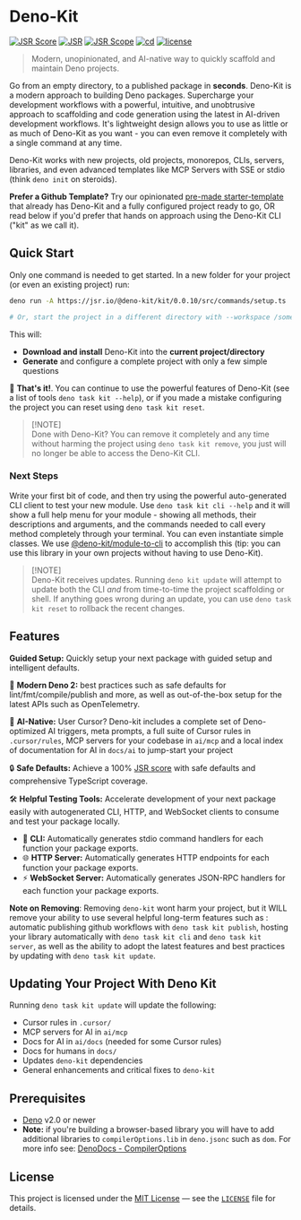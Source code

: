 # **Deno-Kit**

[![JSR Score](https://jsr.io/badges/@deno-kit/kit/score)](https://jsr.io/@deno-kit/kit)
[![JSR](https://jsr.io/badges/@deno-kit/kit)](https://jsr.io/@deno-kit/kit)
[![JSR Scope](https://jsr.io/badges/@deno-kit)](https://jsr.io/@deno-kit)
[![cd](https://github.com/zackiles/deno-kit/actions/workflows/jsr-publish.yml/badge.svg)](https://github.com/zackiles/deno-kit/actions/workflows/jsr-publish.yml)
[![license](https://img.shields.io/badge/License-MIT-blue.svg)](https://github.com/zackiles/deno-kit/blob/main/LICENSE)

> Modern, unopinionated, and AI-native way to quickly scaffold and maintain Deno projects.

Go from an empty directory, to a published package in **seconds**. Deno-Kit is a modern approach to building Deno packages. Supercharge your development workflows with a powerful, intuitive, and unobtrusive approach to scaffolding and code generation using the latest in AI-driven development workflows. It's lightweight design allows you to use as little or as much of Deno-Kit as you want - you can even remove it completely with a single command at any time.

Deno-Kit works with new projects, old projects, monorepos, CLIs, servers, libraries, and even advanced templates like MCP Servers with SSE or stdio (think `deno init` on steroids).

**Prefer a Github Template?** Try our opinionated [pre-made starter-template](https://github.com/zackiles/deno-kit-starter-template) that already has Deno-Kit and a fully configured project ready to go, OR read below if you'd prefer that hands on approach using the Deno-Kit CLI ("kit" as we call it).

## **Quick Start**

Only one command is needed to get started. In a new folder for your project (or even an existing project) run:

```sh
deno run -A https://jsr.io/@deno-kit/kit/0.0.10/src/commands/setup.ts

# Or, start the project in a different directory with --workspace /some/path
```

This will:

- **Download and install** Deno-Kit into the **current project/directory**
- **Generate** and configure a complete project with only a few simple questions

🚀 **That's it!**. You can continue to use the powerful features of Deno-Kit (see a list of tools `deno task kit --help`), or if you made a mistake configuring the project you can reset using `deno task kit reset`.

> [!NOTE]\
> Done with Deno-Kit? You can remove it completely and any time without harming the project using `deno task kit remove`, you just will no longer be able to access the Deno-Kit CLI.

### **Next Steps**

Write your first bit of code, and then try using the powerful auto-generated CLI client to test your new module. Use `deno task kit cli --help` and it will show a full help menu for your module - showing all methods, their descriptions and arguments, and the commands needed to call every method completely through your terminal. You can even instantiate simple classes. We use [@deno-kit/module-to-cli](https://jsr.io/@deno-kit/module-to-cli) to accomplish this (tip: you can use this library in your own projects without having to use Deno-Kit).

> [!NOTE]\
> Deno-Kit receives updates. Running `deno kit update` will attempt to update both the CLI _and_ from time-to-time the project scaffolding or shell. If anything goes wrong during an update, you can use `deno task kit reset` to rollback the recent changes.

## **Features**

**Guided Setup:** Quickly setup your next package with guided setup and intelligent defaults.

🦖 **Modern Deno 2:** best practices such as safe defaults for lint/fmt/compile/publish and more, as well as out-of-the-box setup for the latest APIs such as OpenTelemetry.

🤖 **AI-Native:** User Cursor? Deno-kit includes a complete set of Deno-optimized AI triggers, meta prompts, a full suite of Cursor rules in `.cursor/rules`, MCP servers for your codebase in `ai/mcp` and a local index of documentation for AI in `docs/ai` to jump-start your project

🔒 **Safe Defaults:** Achieve a 100% [JSR score](https://jsr.io/docs/scoring) with safe defaults and comprehensive TypeScript coverage.

🛠 **Helpful Testing Tools:**
Accelerate development of your next package easily with autogenerated CLI, HTTP, and WebSocket clients to consume and test your package locally.

- 🔹 **CLI:** Automatically generates stdio command handlers for each function your package exports.
- 🌐 **HTTP Server:** Automatically generates HTTP endpoints for each function your package exports.
- ⚡ **WebSocket Server:** Automatically generates JSON-RPC handlers for each function your package exports.

**Note on Removing**: Removing `deno-kit` wont harm your project, but it WILL remove your ability to use several helpful long-term features such as : automatic publishing github workflows with `deno task kit publish`, hosting your library automatically with `deno task kit cli` and `deno task kit server`, as well as the ability to adopt the latest features and best practices by updating with `deno task kit update`.

## **Updating Your Project With Deno Kit**

Running `deno task kit update` will update the following:

- Cursor rules in `.cursor/`
- MCP servers for AI in `ai/mcp`
- Docs for AI in `ai/docs` (needed for some Cursor rules)
- Docs for humans in `docs/`
- Updates `deno-kit` dependencies
- General enhancements and critical fixes to `deno-kit`

## **Prerequisites**

- [Deno](https://deno.com/) v2.0 or newer
- **Note:** if you're building a browser-based library you will have to add additional libraries to `compilerOptions.lib` in `deno.jsonc` such as `dom`. For more info see: [DenoDocs - CompilerOptions](https://docs.deno.com/runtime/reference/ts_config_migration/)

## **License**

This project is licensed under the [MIT License](https://opensource.org/licenses/MIT) — see the [`LICENSE`](LICENSE) file for details.
